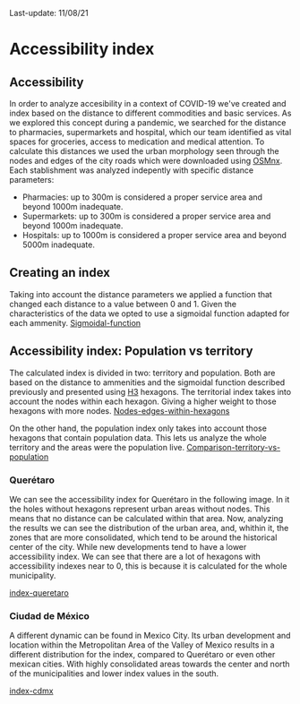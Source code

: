 Last-update: 11/08/21

# Accessibility index

## Accessibility
In order to analyze accesibility in a context of COVID-19 we've created and index based on the distance to different commodities and basic services. As we explored this concept during a pandemic, we searched for the distance to pharmacies, supermarkets and hospital, which our team identified as vital spaces for groceries, access to medication and medical attention. To calculate this distances we used the urban morphology seen through the nodes and edges of the city roads which were downloaded using [OSMnx](https://osmnx.readthedocs.io/en/stable/). Each stablishment was analyzed indepently with specific distance parameters:
+ Pharmacies: up to 300m is considered a proper service area and beyond 1000m inadequate.
+ Supermarkets: up to 300m is considered a proper service area and beyond 1000m inadequate.
+ Hospitals: up to 1000m is considered a proper service area and beyond 5000m inadequate.

## Creating an index
Taking into account the distance parameters we applied a function that changed each distance to a value between 0 and 1. Given the characteristics of the data we opted to use a sigmoidal function adapted for each ammenity.
[Sigmoidal-function](output/figures/accessibility_index/img/plot.png)

## Accessibility index: Population vs territory
The calculated index is divided in two: territory and population. Both are based on the distance to ammenities and the sigmoidal function described previously and presented using [H3](https://h3geo.org/) hexagons. The territorial index takes into account the nodes within each hexagon. Giving a higher weight to those hexagons with more nodes.
[Nodes-edges-within-hexagons](output/figures/accessibility_index/img/territory.png)

On the other hand, the population index only takes into account those hexagons that contain population data. This lets us analyze the whole territory and the areas were the population live.
[Comparison-territory-vs-population](output/figures/accessibility_index/img/index_city.png)

### Querétaro
We can see the accessibility index for Querétaro in the following image. In it the holes without hexagons represent urban areas without nodes. This means that no distance can be calculated within that area. Now, analyzing the results we can see the distribution of the urban area, and, whithin it, the zones that are more consolidated, which tend to be around the historical center of the city. While new developments tend to have a lower accessibility index. We can see that there are a lot of hexagons with accessibility indexes near to 0, this is because it is calculated for the whole municipality.

[index-queretaro](output/figures/accessibility_index/img/index_qto.png)

### Ciudad de México
A different dynamic can be found in Mexico City. Its urban development and location within the Metropolitan Area of the Valley of Mexico results in a different distribution for the index, compared to Querétaro or even other mexican cities. With highly consolidated areas towards the center and north of the municipalities and lower index values in the south.

[index-cdmx](output/figures/accessibility_index/img/index_cdmx.png)

